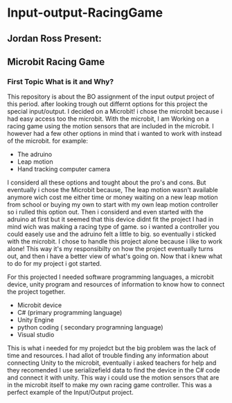 # Input-output-RacingGame
## Jordan Ross Present:
## Microbit Racing Game
### First Topic What is it and Why?

This repository is about the BO assignment of the input output project of this period. after looking trough out differnt options for this project the special input/output. I decided on a Microbit! i chose the microbit because i had easy access too the microbit. With the microbit, I am Working on a racing game using the motion sensors that are included in the microbit. I however had a few other options in mind that i wanted to work with instead of the microbit. for example:

* The adruino 
* Leap motion
* Hand tracking computer camera

I considerd all these options and tought about the pro's and cons. But eventually i chose the Microbit because, The leap motion wasn't available anymore wich cost me either time or money waiting on a new leap motion from school or buying my own to start with my own leap motion controller so i rulled this option out. Then i considerd and even started with the adruino at first but it seemed that this device didnt fit the project I had in mind wich was making a racing type of game. so i wanted a controller you could easely use and the adruino felt a little to big. so eventually i sticked with the microbit. I chose to handle this project alone because i like to work alone! This way it's my responsibilty on how the project eventually turns out,  and then i have a better view of what's going on. Now that i knew what to do for my project i got started. 

For this projected I needed software programming languages, a microbit device, unity program and resources of information to know how to connect the project together.

* Microbit device
* C# (primary programming language)
* Unity Engine
* python coding ( secondary programning language)
* Visual studio

This is what i needed for my projedct but the big problem was the lack of time and resources. I had allot of trouble finding any information about connecting Unity to the microbit, eventually i asked teachers for help and they recomended I use serializefield data to find the device in the C# code and connect it with unity. This way i could use the motion sensors that are in the microbit itself to make my own racing game controller. This was a perfect example of the Input/Output project. 

